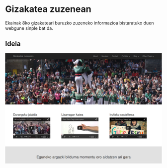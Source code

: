 Gizakatea zuzenean
==================

Ekainak 8ko gizakateari buruzko zuzeneko informazioa bistaratuko duen webgune sinple bat da.

Ideia
-----

![Azaleko irudia](img/index.png "Azaleko irudia")

